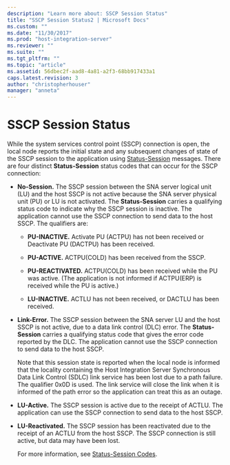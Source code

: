 ```yaml
---
description: "Learn more about: SSCP Session Status"
title: "SSCP Session Status2 | Microsoft Docs"
ms.custom: ""
ms.date: "11/30/2017"
ms.prod: "host-integration-server"
ms.reviewer: ""
ms.suite: ""
ms.tgt_pltfrm: ""
ms.topic: "article"
ms.assetid: 56dbec2f-aad8-4a81-a2f3-68bb917433a1
caps.latest.revision: 3
author: "christopherhouser"
manager: "anneta"
---
```

# SSCP Session Status
While the system services control point (SSCP) connection is open, the local node reports the initial state and any subsequent changes of state of the SSCP session to the application using [Status-Session](./status-session2.md) messages. There are four distinct **Status-Session** status codes that can occur for the SSCP connection:  
  
- **No-Session.** The SSCP session between the SNA server logical unit (LU) and the host SSCP is not active because the SNA server physical unit (PU) or LU is not activated. The **Status-Session** carries a qualifying status code to indicate why the SSCP session is inactive. The application cannot use the SSCP connection to send data to the host SSCP. The qualifiers are:  
  
  -   **PU-INACTIVE.** Activate PU (ACTPU) has not been received or Deactivate PU (DACTPU) has been received.  
  
  -   **PU-ACTIVE.** ACTPU(COLD) has been received from the SSCP.  
  
  -   **PU-REACTIVATED.** ACTPU(COLD) has been received while the PU was active. (The application is not informed if ACTPU(ERP) is received while the PU is active.)  
  
  -   **LU-INACTIVE.** ACTLU has not been received, or DACTLU has been received.  
  
- **Link-Error.** The SSCP session between the SNA server LU and the host SSCP is not active, due to a data link control (DLC) error. The **Status-Session** carries a qualifying status code that gives the error code reported by the DLC. The application cannot use the SSCP connection to send data to the host SSCP.  
  
   Note that this session state is reported when the local node is informed that the locality containing the Host Integration Server Synchronous Data Link Control (SDLC) link service has been lost due to a path failure. The qualifier 0x0D is used. The link service will close the link when it is informed of the path error so the application can treat this as an outage.  
  
- **LU-Active.** The SSCP session is active due to the receipt of ACTLU. The application can use the SSCP connection to send data to the host SSCP.  
  
- **LU-Reactivated.** The SSCP session has been reactivated due to the receipt of an ACTLU from the host SSCP. The SSCP connection is still active, but data may have been lost.  
  
  For more information, see [Status-Session Codes](../core/status-session-codes1.md).
